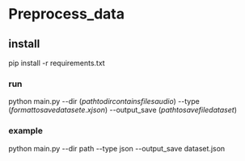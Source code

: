 # Preprocess_data


## install

pip install -r requirements.txt


### run 

python main.py --dir $(path to dir contains files audio )$ --type $(format to save dataset e.x json)$ --output_save $(path to save file dataset)$ 

### example 
python main.py --dir path --type json --output_save dataset.json
